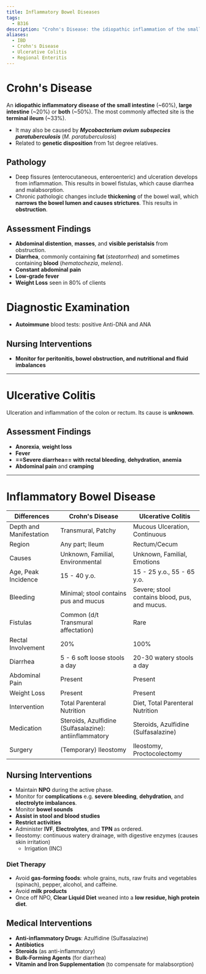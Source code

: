 ```yaml
---
title: Inflammatory Bowel Diseases
tags:
  - B316
description: "Crohn's Disease: the idiopathic inflammation of the small intestines and/or colon, and Ulcerative Colitis: inflammation of the colon or rectum."
aliases:
  - IBD
  - Crohn's Disease
  - Ulcerative Colitis
  - Regional Enteritis
---
```

# Crohn's Disease
An **idiopathic inflammatory disease of the small intestine** (~60%), **large intestine** (~20%) or **both** (~50%). The most commonly affected site is the **terminal ileum** (~33%).
- It may also be caused by ***Mycobacterium avium subspecies paratuberculosis*** (*M. paratuberculosis*)
- Related to **genetic disposition** from 1st degree relatives.
## Pathology
- Deep fissures (enterocutaneous, enteroenteric) and ulceration develops from inflammation. This results in bowel fistulas, which cause diarrhea and malabsorption.
- Chronic pathologic changes include **thickening** of the bowel wall, which **narrows the bowel lumen and causes strictures**. This results in **obstruction**.
## Assessment Findings
- **Abdominal distention**, **masses**, and **visible peristalsis** from obstruction.
- **Diarrhea**, commonly containing **fat** (*steatorrhea*) and sometimes containing **blood** (*hematochezia*, *melena*).
- **Constant abdominal pain**
- **Low-grade fever**
- **Weight Loss** seen in 80% of clients
# Diagnostic Examination
- **Autoimmune** blood tests: positive Anti-DNA and ANA
## Nursing Interventions
- **Monitor for peritonitis, bowel obstruction, and nutritional and fluid imbalances**
___
# Ulcerative Colitis
Ulceration and inflammation of the colon or rectum. Its cause is **unknown**.
## Assessment Findings
- **Anorexia**, **weight loss**
- **Fever**
- **==Severe diarrhea== with rectal bleeding**, **dehydration**, **anemia**
- **Abdominal pain** and **cramping**
___
# Inflammatory Bowel Disease
|Differences|Crohn's Disease|Ulcerative Colitis|
|-|-|-|
|Depth and Manifestation|Transmural, Patchy|Mucous Ulceration, Continuous|
|Region|Any part; Ileum|Rectum/Cecum|
|Causes|Unknown, Familial, Environmental|Unknown, Familial, Emotions|
|Age, Peak Incidence|15 - 40 y.o.|15 - 25 y.o., 55 - 65 y.o.|
|Bleeding|Minimal; stool contains pus and mucus|Severe; stool contains blood, pus, and mucus.|
|Fistulas|Common (d/t Transmural affectation)|Rare|
|Rectal Involvement|20%|100%|
|Diarrhea|5 - 6 soft loose stools a day|20-30 watery stools a day|
|Abdominal Pain|Present|Present|
|Weight Loss|Present|Present|
|Intervention|Total Parenteral Nutrition|Diet, Total Parenteral Nutrition|
|Medication|Steroids, Azulfidine (Sulfasalazine): antiinflammatory|Steroids, Azulfidine (Sulfasalazine)
|Surgery|(Temporary) Ileostomy|Ileostomy, Proctocolectomy|

## Nursing Interventions
- Maintain **NPO** during the active phase.
- Monitor for **complications** e.g. **severe bleeding**, **dehydration**, and **electrolyte imbalances**.
- Monitor **bowel sounds**
- **Assist in stool and blood studies**
- **Restrict activities**
- Administer **IVF**, **Electrolytes**, and **TPN** as ordered.
- Ileostomy: continuous watery drainage, with digestive enzymes (causes skin irritation)
    - Irrigation (INC)
### Diet Therapy
- Avoid **gas-forming foods**: whole grains, nuts, raw fruits and vegetables (spinach), pepper, alcohol, and caffeine.
- Avoid **milk products**
- Once off NPO, **Clear Liquid Diet** weaned into a **low residue, high protein diet**.
## Medical Interventions
- **Anti-inflammatory Drugs**: Azulfidine (Sulfasalazine)
- **Antibiotics**
- **Steroids** (as anti-inflammatory)
- **Bulk-Forming Agents** (for diarrhea)
- **Vitamin and Iron Supplementation** (to compensate for malabsorption)